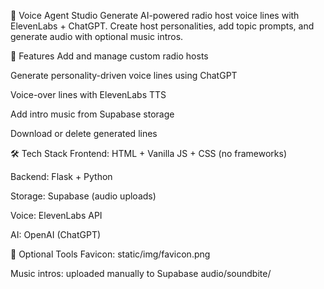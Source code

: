 🎤 Voice Agent Studio
Generate AI-powered radio host voice lines with ElevenLabs + ChatGPT. Create host personalities, add topic prompts, and generate audio with optional music intros.

🚀 Features
Add and manage custom radio hosts

Generate personality-driven voice lines using ChatGPT

Voice-over lines with ElevenLabs TTS

Add intro music from Supabase storage

Download or delete generated lines

🛠️ Tech Stack
Frontend: HTML + Vanilla JS + CSS (no frameworks)

Backend: Flask + Python

Storage: Supabase (audio uploads)

Voice: ElevenLabs API

AI: OpenAI (ChatGPT)


🧪 Optional Tools
Favicon: static/img/favicon.png

Music intros: uploaded manually to Supabase audio/soundbite/
